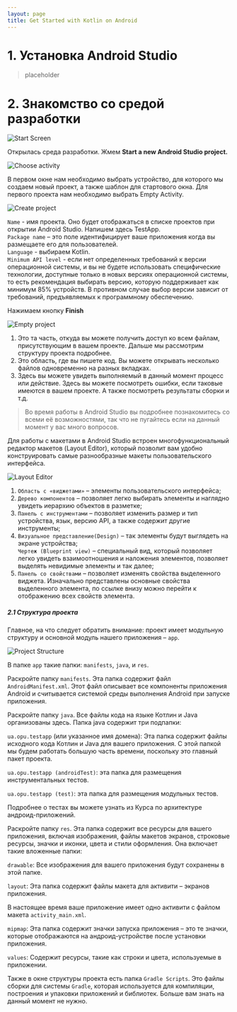 ```yaml
---
layout: page
title: Get Started with Kotlin on Android
---
```

# 1. Установка Android Studio
>placeholder

# 2. Знакомство со средой разработки

![Start Screen](res/drawable/start_screen.png)

Открылась среда разработки. Жмем **Start a new Android Studio project.**

![Choose activity](res/drawable/choose_activity.png)

В первом окне нам необходимо выбрать устройство, для которого мы создаем новый проект, а также шаблон для стартового окна. Для первого проекта нам необходимо выбрать Empty Activity.

![Create project](res/drawable/create_project.png)

`Name` - имя проекта. Оно будет отображаться в списке проектов при открытии Android Studio. Напишем здесь TestApp.  
`Package name`  – это поле идентифицирует ваше приложения когда вы размещаете его для пользователей.  
`Language` - выбираем Kotlin.  
`Minimum API level` - если нет определенных требований к версии операционной системы, и вы не будете использовать специфические технологии, доступные только в новых версиях операционной системы, то есть рекомендация выбирать версию, которую поддерживает как минимум 85% устройств. В противном случае выбор версии зависит от требований, предъявляемых к программному обеспечению.

Нажимаем кнопку **Finish**

![Empty project](res/drawable/empty_project.png)

1. Это та часть, откуда вы можете получить доступ ко всем файлам, присутствующим в вашем проекте. Дальше мы рассмотрим структуру проекта подробнее.
2. Это область, где вы пишете код. Вы можете открывать несколько файлов одновременно на разных вкладках.  
3. Здесь вы можете увидеть выполняемый в данный момент процесс или действие. Здесь вы можете посмотреть ошибки, если таковые имеются в вашем проекте. А также посмотреть результаты сборки и т.д.

>Во время работы в Android Studio вы подробнее познакомитесь со всеми её возможностями, так что не пугайтесь если на данный момент у вас много вопросов.

Для работы с макетами в Android Studio встроен многофункциональный редактор макетов (Layout Editor), который позволит вам удобно конструировать самые разнообразные макеты пользовательского интерфейса.

![Layout Editor](res/drawable/layout_editor.png)

1. `Область с «виджетами»` – элементы пользовательского интерфейса;
2. `Дерево компонентов` – позволяет легко выбирать элементы и наглядно увидеть иерархию объектов в разметке;
3. `Панель с инструментами` – позволяет изменить размер и тип устройства, язык, версию API, а также содержит другие инструменты;
4. `Визуальное представление(Design)` – так элементы будут выглядеть на экране устройства;  
`Чертеж (Blueprint view)` – специальный вид, который позволяет легко увидеть взаимоотношения и наложения элементов, позволяет выделять невидимые элементы и так далее;
5. `Панель со свойствами` – позволяет изменять свойства выделенного виджета. Изначально представлены основные свойства выделенного элемента, по ссылке внизу можно перейти к отображению всех свойств элемента.

##### 2.1 Структура проекта

Главное, на что следует обратить внимание: проект имеет модульную структуру и основной модуль нашего приложения – `app`.

![Project Structure](res/drawable/project_structure.png)

В папке `app` такие папки: `manifests`, `java`, и `res`.

Раскройте папку `manifests`. Эта папка содержит файл `AndroidManifest.xml`. Этот файл описывает все компоненты приложения Android и считывается системой среды выполнения Android при запуске приложения.  

Раскройте папку `java`. Все файлы кода на языке Котлин и Java организованы здесь. Папка java содержит три подпапки:  

`ua.opu.testapp` (или указанное имя домена): Эта папка содержит файлы исходного кода Котлин и Java для вашего приложения. С этой папкой мы будем работать большую часть времени, поскольку это главный пакет проекта.  

`ua.opu.testapp (androidTest)`: эта папка для размещения инструментальных тестов.

`ua.opu.testapp (test)`: эта папка для размещения модульных тестов.

Подробнее о тестах вы можете узнать из Курса по архитектуре андроид-приложений.

Раскройте папку `res`. Эта папка содержит все ресурсы для вашего приложения, включая изображения, файлы макетов экранов, строковые ресурсы, значки и иконки, цвета и стили оформления. Она включает такие вложенные папки:  

`drawable`: Все изображения для вашего приложения будут сохранены в этой папке.

`layout`: Эта папка содержит файлы макета для активити – экранов приложения.  

В настоящее время ваше приложение имеет одно активити с файлом макета `activity_main.xml`.  

`mipmap`: Эта папка содержит значки запуска приложения – это те значки, которые отображаются на андроид-устройстве после установки приложения.  

`values`: Содержит ресурсы, такие как строки и цвета, используемые в приложении.  

Также в окне структуры проекта есть папка `Gradle Scripts`. Это файлы сборки для системы `Gradle`, которая используется для компиляции, построения и упаковки приложений и библиотек. Больше вам знать на данный момент не нужно.
